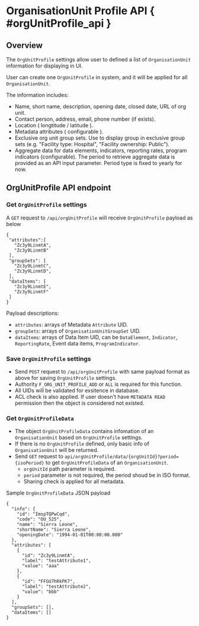 # OrganisationUnit Profile API { #orgUnitProfile_api }

## Overview

The `OrgUnitProfile` settings allow user to defined a list of `OrganisationUnit` information for displaying in UI. 

User can create one `OrgUnitProfile` in system, and it will be applied for all `OrganisationUnit`. 

The information includes:

- Name, short name, description, opening date, closed date, URL of org unit.
- Contact person, address, email, phone number (if exists).
- Location ( longtitude / latitude ).
- Metadata attributes ( configurable ).
- Exclusive org unit group sets. Use to display group in exclusive group sets (e.g. "Facility type: Hospital", "Facility ownership: Public").
- Aggregate data for data elements, indicators, reporting rates, program indicators (configurable). The period to retrieve aggregate data is provided as an API input parameter. Period type is fixed to yearly for now.

## OrgUnitProfile API endpoint

### Get `OrgUnitProfile` settings
 
A `GET` request to `/api/orgUnitProfile` will receive `OrgUnitProfile` payload as below

```
{
 "attributes":[
   "Zc3y9LinmtA",
   "Zc3y9LinmtB"
 ],
 "groupSets": [
   "Zc3y9LinmtC",
   "Zc3y9LinmtD",
 ],
 "dataItems": [
   "Zc3y9LinmtE",
   "Zc3y9LinmtF"
 ]
}
```

Payload descriptions:

- `attributes`: arrays of Metadata `Attribute` UID.
- `groupSets`: arrays of `OrganisationUnitGroupSet` UID.
- `dataItems`: arrays of Data Item UID, can be `DataElement`, `Indicator`, `ReportingRate`, Event data items, `ProgramIndicator`.

### Save `OrgUnitProfile` settings

- Send `POST` request to `/api/orgUnitProfile` with same payload format as above for saving `OrgUnitProfile` settings.
- Authority `F_ORG_UNIT_PROFILE_ADD` or `ALL` is required for this function.
- All UIDs will be validated for exsitence in database. 
- ACL check is also applied. If user doesn't have `METADATA READ` permission then the object is considered not existed.

### Get `OrgUnitProfileData` 

- The object `OrgUnitProfileData` contains infomation of an `OrganisationUnit` based on `OrgUnitProfile` settings.
- If there is no `OrgUnitProfile` defined, only basic info of `OrganisationUnit` will be returned.
- Send `GET` request to `api/orgUnitProfile/data/{orgUnitId}?period={isoPeriod}` to get `OrgUnitProfileData` of an `OrganisationUnit`.
    - `orgUnitId` path parameter is required.
    - `period` parameter is not required, the period shoud be in ISO format.
    - Sharing check is applied for all metadata.
  
Sample `OrgUnitProfileData` JSON payload

```
{
  "info": {
    "id": "ImspTQPwCqd",
    "code": "OU_525",
    "name": "Sierra Leone",
    "shortName": "Sierra Leone",
    "openingDate": "1994-01-01T00:00:00.000"
  },
  "attributes": [
    {
      "id": "Zc3y9LinmtA",
      "label": "testAttribute1",
      "value": "aaa"
    },
    {
      "id": "FFGU7hRkPK7",
      "label": "testAttribute2",
      "value": "bbb"
    }
  ],
  "groupSets": [],
  "dataItems": []
}
```

